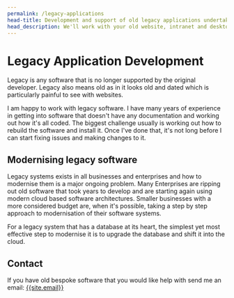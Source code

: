 ```yaml
---
permalink: /legacy-applications
head-title: Development and support of old legacy applications undertaken.
head_description: We'll work with your old website, intranet and desktop applications
---
```

# <i class="far fa-save icon-legacy" ></i> Legacy Application Development

Legacy is any software that is no longer supported by the original developer. Legacy also means old as in it looks old and dated which is particularly painful to see with websites.

I am happy to work with legacy software. I have many years of experience in getting into software that doesn't have any documentation and working out how it's all coded. The biggest challenge usually is working out how to rebuild the software and install it. Once I've done that, it's not long before I can start fixing issues and making changes to it.

## Modernising legacy software

Legacy systems exists in all businesses and enterprises and how to modernise them is a major ongoing problem. Many Enterprises are ripping out old software that took years to develop and are starting again using modern cloud based software architectures. Smaller businesses with a more considered budget are, when it's possible, taking a step by step approach to modernisation of their software systems. 

For a legacy system that has a database at its heart, the simplest yet most effective step to modernise it is to upgrade the database and shift it into the cloud.

## Contact

If you have old bespoke software that you would like help with send me an email: [{{site.email}}](mailto:{{site.email}})
